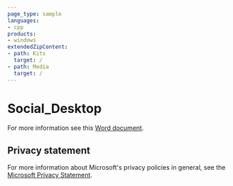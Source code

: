 ```yaml
---
page_type: sample
languages:
- cpp
products:
- windows
extendedZipContent:
- path: Kits
  target: /
- path: Media
  target: /
---
```


# Social_Desktop

For more information see this [Word document](https://github.com/microsoft/Xbox-GDK-Samples/blob/main/Samples/Live/Social_Desktop/ReadMe.docx).

## Privacy statement

For more information about Microsoft's privacy policies in general, see the [Microsoft Privacy Statement](https://privacy.microsoft.com/privacystatement/).
